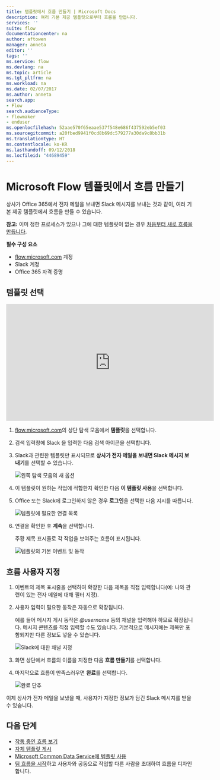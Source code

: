 ```yaml
---
title: 템플릿에서 흐름 만들기 | Microsoft Docs
description: 여러 기본 제공 템플릿으로부터 흐름을 만듭니다.
services: ''
suite: flow
documentationcenter: na
author: aftowen
manager: anneta
editor: ''
tags: ''
ms.service: flow
ms.devlang: na
ms.topic: article
ms.tgt_pltfrm: na
ms.workload: na
ms.date: 02/07/2017
ms.author: anneta
search.app:
- Flow
search.audienceType:
- flowmaker
- enduser
ms.openlocfilehash: 52aae570f65eaae537f548e686f437592eb5ef03
ms.sourcegitcommit: a20fbed9941f0cd8b69dc579277a30da9c8bb31b
ms.translationtype: HT
ms.contentlocale: ko-KR
ms.lasthandoff: 09/12/2018
ms.locfileid: "44689459"
---
```

# <a name="create-a-flow-from-a-template-in-microsoft-flow"></a>Microsoft Flow 템플릿에서 흐름 만들기
상사가 Office 365에서 전자 메일을 보내면 Slack 메시지를 보내는 것과 같이, 여러 기본 제공 템플릿에서 흐름을 만들 수 있습니다.

**참고:** 이미 정한 프로세스가 있으나 그에 대한 템플릿이 없는 경우 [처음부터 새로 흐름을 만듭니다](get-started-logic-flow.md).

**필수 구성 요소**

* [flow.microsoft.com](https://flow.microsoft.com) 계정
* Slack 계정
* Office 365 자격 증명

## <a name="choose-a-template"></a>템플릿 선택
<iframe width="560" height="315" src="https://www.youtube.com/embed/ZJK8cYdjAic?list=PL8nfc9haGeb55I9wL9QnWyHp3ctU2_ThF" frameborder="0" allowfullscreen></iframe>

1. [flow.microsoft.com](https://flow.microsoft.com)의 상단 탐색 모음에서 **템플릿**을 선택합니다.
2. 검색 입력창에 Slack 을 입력한 다음 검색 아이콘을 선택합니다.
3. Slack과 관련한 템플릿만 표시되므로 **상사가 전자 메일을 보내면 Slack 메시지 보내기**를 선택할 수 있습니다.
   
    ![왼쪽 탐색 모음의 새 옵션 ](./media/get-started-logic-template/select-template.png)
4. 이 템플릿이 원하는 작업에 적합한지 확인한 다음 **이 템플릿 사용**을 선택합니다.
5. Office 또는 Slack에 로그인하지 않은 경우 **로그인**을 선택한 다음 지시를 따릅니다.
   
    ![템플릿에 필요한 연결 목록](./media/get-started-logic-template/confirm-connections.png)
6. 연결을 확인한 후 **계속**을 선택합니다.
   
    주황 제목 표시줄로 각 작업을 보여주는 흐름이 표시됩니다.
   
    ![템플릿의 기본 이벤트 및 동작](./media/get-started-logic-template/template-default.png)

## <a name="customize-your-flow"></a>흐름 사용자 지정
1. 이벤트의 제목 표시줄을 선택하여 확장한 다음 제목을 직접 입력합니다(예: 나와 관련이 있는 전자 메일에 대해 필터 지정).
2. 사용자 입력이 필요한 동작은 자동으로 확장됩니다.
   
    예를 들어 메시지 게시 동작은 *\@username* 등의 채널을 입력해야 하므로 확장됩니다. 메시지 콘텐츠를 직접 입력할 수도 있습니다. 기본적으로 메시지에는 제목만 포함되지만 다른 정보도 넣을 수 있습니다.
   
    ![Slack에 대한 채널 지정](./media/get-started-logic-template/specify-keyword.png)
3. 화면 상단에서 흐름의 이름을 지정한 다음 **흐름 만들기**를 선택합니다.
4. 마지막으로 흐름이 만족스러우면 **완료**를 선택합니다.
   
    ![완료 단추](./media/get-started-logic-template/done.png)

이제 상사가 전자 메일을 보냈을 때, 사용자가 지정한 정보가 담긴 Slack 메시지를 받을 수 있습니다.

## <a name="next-steps"></a>다음 단계
* [작동 중인 흐름 보기](see-a-flow-run.md)
* [자체 템플릿 게시](publish-a-template.md)
* [Microsoft Common Data Service에 템플릿 사용](common-data-model-intro.md)
* [팀 흐름을 시작](create-team-flows.md)하고 사용자와 공동으로 작업할 다른 사람을 초대하여 흐름을 디자인합니다.


